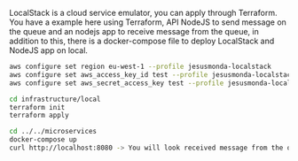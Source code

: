 LocalStack is a cloud service emulator, you can apply through Terraform. You have a example here using Terraform, API NodeJS to send message on the queue and an nodejs app to receive message from the queue, in addition to this, there is a docker-compose file to deploy LocalStack and NodeJS app on local.

```sh
aws configure set region eu-west-1 --profile jesusmonda-localstack
aws configure set aws_access_key_id test --profile jesusmonda-localstack
aws configure set aws_secret_access_key test --profile jesusmonda-localstack

cd infrastructure/local
terraform init
terraform apply

cd ../../microservices
docker-compose up
curl http://localhost:8080 -> You will look received message from the queue on the terminal
```
